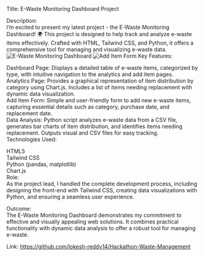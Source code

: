 Title: E-Waste Monitoring Dashboard Project<br/>

Description:<br/>
I’m excited to present my latest project - the E-Waste Monitoring Dashboard! 🌍 This project is designed to help track and analyze e-waste items effectively. Crafted with HTML, Tailwind CSS, and Python, it offers a comprehensive tool for managing and visualizing e-waste data.<br/>
<img src="path_to_your_screenshot/analytics_dashboard.png" alt="E-Waste Monitoring Dashboard" />
<img src="path_to_your_screenshot/add_item_form.png" alt="Add Item Form" />
Key Features:<br/>

Dashboard Page: Displays a detailed table of e-waste items, categorized by type, with intuitive navigation to the analytics and add item pages.<br/>
Analytics Page: Provides a graphical representation of item distribution by category using Chart.js. Includes a list of items needing replacement with dynamic data visualization.<br/>
Add Item Form: Simple and user-friendly form to add new e-waste items, capturing essential details such as category, purchase date, and replacement date.<br/>
Data Analysis: Python script analyzes e-waste data from a CSV file, generates bar charts of item distribution, and identifies items needing replacement. Outputs visual and CSV files for easy tracking.<br/>
Technologies Used:<br/>

HTML5<br/>
Tailwind CSS<br/>
Python (pandas, matplotlib)<br/>
Chart.js<br/>
Role:<br/>
As the project lead, I handled the complete development process, including designing the front-end with Tailwind CSS, creating data visualizations with Python, and ensuring a seamless user experience.<br/>

Outcome:<br/>
The E-Waste Monitoring Dashboard demonstrates my commitment to effective and visually appealing web solutions. It combines practical functionality with dynamic data analysis to offer a robust tool for managing e-waste.<br/>

Link: https://github.com/lokesh-reddy14/Hackathon-Waste-Management<br/>
